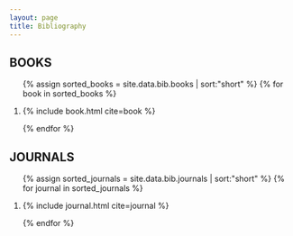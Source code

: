 ```yaml
---
layout: page
title: Bibliography
---
```


<h2 class="greekify">BOOKS</h2>

<ol>
{% assign sorted_books = site.data.bib.books | sort:"short" %}
{% for book in sorted_books %}
<li class="bib" id="{{book.id}}">
<p>
{% include book.html cite=book %}
</p>
</li>
{% endfor %}
</ol>

<h2 class="greekify">JOURNALS</h2>

<ol>
{% assign sorted_journals = site.data.bib.journals | sort:"short" %}
{% for journal in sorted_journals %}
<li class="bib" id="{{journal.id}}">
<p>
{% include journal.html cite=journal %}
</p>
</li>
{% endfor %}
</ol>